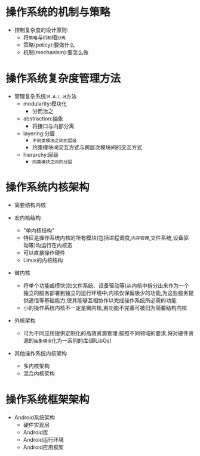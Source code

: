 # 操作系统的机制与策略

- 控制复杂度的设计原则:
  - 将`策略`与`机制`相`分离`
  - 策略(policy):要做什么
  - 机制(mechanism):要怎么做

# 操作系统复杂度管理方法
- 管理复杂系统:`M.A.L.H`方法
  - modularity:模块化
    - 分而治之
  - abstraction:抽象
    - 将接口与内部分离
  - layering:分层
    - `不同类模块之间的层级`
    - 约束模块间交互方式与跨层次模块间的交互方式
  - hierarchy:层级
    - `同类模块之间的分层`

# 操作系统内核架构
- 简要结构内核

- 宏内核结构
  - "单内核结构"
  - 特征是操作系统内核的所有模块(包括进程调度,`内存管理`,文件系统,设备驱动等)均运行在内核态
  - 可以直接操作硬件
  - Linux的内核结构

- 微内核
  - 将单个功能或模块(如文件系统、设备驱动等)从内核中拆分出来作为一个独立的服务部署到独立的运行环境中;内核仅保留极少的功能,为这些服务提供通信等基础能力,使其能够互相协作以完成操作系统所必需的功能
  - 小的操作系统内核不一定是微内核,若功能不完善可被归为简要结构内核

- 外核架构
  - 可为不同应用提供定制化的高效资源管理:按照不同领域的要求,将对硬件资源的`抽象模块`化为一系列的库(即LibOs)

- 其他操作系统内核架构
  - 多内核架构
  - 混合内核架构

# 操作系统框架架构
- Android系统架构
  - 硬件实现层
  - Android库
  - Android运行环境
  - Android应用框架



